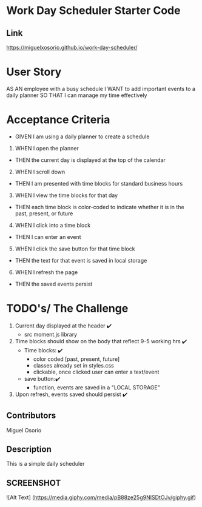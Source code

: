 # Work Day Scheduler Starter Code

## Link
https://miguelxosorio.github.io/work-day-scheduler/

# User Story
AS AN employee with a busy schedule
I WANT to add important events to a daily planner
SO THAT I can manage my time effectively

# Acceptance Criteria
* GIVEN I am using a daily planner to create a schedule
1. WHEN I open the planner
 - THEN the current day is displayed at the top of the calendar 
2. WHEN I scroll down
 - THEN I am presented with time blocks for standard business hours
3. WHEN I view the time blocks for that day
 - THEN each time block is color-coded to indicate whether it is in the past, present, or future
4. WHEN I click into a time block
 - THEN I can enter an event
5. WHEN I click the save button for that time block
 - THEN the text for that event is saved in local storage
6. WHEN I refresh the page
 - THEN the saved events persist

# TODO's/ The Challenge
1. Current day displayed at the header ✔️
    - src moment.js library
2. Time blocks should show on the body that reflect 9-5 working hrs ✔️
    - Time blocks: ✔️
        - color coded [past, present, future]
        - classes already set in styles.css
        - clickable, once clicked user can enter a text/event
    - save button:✔️
        - function, events are saved in a "LOCAL STORAGE"
3. Upon refresh, events saved should persist ✔️

## Contributors
Miguel Osorio

## Description
This is a simple daily scheduler 

## SCREENSHOT
![Alt Text]
(https://media.giphy.com/media/pB88ze25g9NISDtOJv/giphy.gif)

